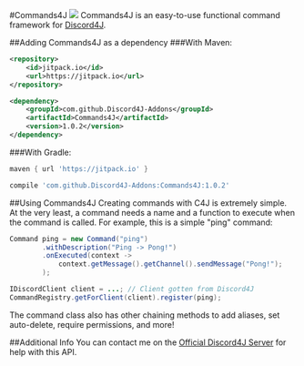 #Commands4J [![](https://jitpack.io/v/Discord4J-Addons/Commands4J.svg)](https://jitpack.io/#Discord4J-Addons/Commands4J)
Commands4J is an easy-to-use functional command framework for [Discord4J](http://github.com/austinv11/Discord4J).

##Adding Commands4J as a dependency
###With Maven:
```xml
<repository>
	<id>jitpack.io</id>
	<url>https://jitpack.io</url>
</repository>

<dependency>
	<groupId>com.github.Discord4J-Addons</groupId>
	<artifactId>Commands4J</artifactId>
	<version>1.0.2</version>
</dependency>
```

###With Gradle:
```groovy
maven { url 'https://jitpack.io' }

compile 'com.github.Discord4J-Addons:Commands4J:1.0.2'
```

##Using Commands4J
Creating commands with C4J is extremely simple. At the very least, a command needs a name and a function to execute when
the command is called. For example, this is a simple "ping" command:
```java
Command ping = new Command("ping")
		.withDescription("Ping -> Pong!")
		.onExecuted(context ->
			context.getMessage().getChannel().sendMessage("Pong!");
		);

IDiscordClient client = ...; // Client gotten from Discord4J
CommandRegistry.getForClient(client).register(ping);
```
The command class also has other chaining methods to add aliases, set auto-delete, require permissions, and more!

##Additional Info
You can contact me on the [Official Discord4J Server](https://discord.gg/NxGAeCY) for help with this API.

